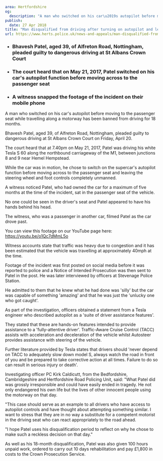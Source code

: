 ```yaml
area: Hertfordshire
og:
  description: "A man who switched on his car\u2019s autopilot before moving to the passenger seat while travelling along a motorway has been banned from driving for 18 months."
publish:
  date: 27 Apr 2018
title: "Man disqualified from driving after turning on autopilot and leaving driver\u2019s seat"
url: https://www.herts.police.uk/news-and-appeals/man-disqualified-from-driving-after-turning-on-autopilot-and-leaving-drivers-seat
```

* ### Bhavesh Patel, aged 39, of Alfreton Road, Nottingham, pleaded guilty to dangerous driving at St Albans Crown Court

 * ### The court heard that on May 21, 2017, Patel switched on his car's autopilot function before moving across to the passenger seat

 * ### A witness snapped the footage of the incident on their mobile phone

A man who switched on his car's autopilot before moving to the passenger seat while travelling along a motorway has been banned from driving for 18 months.

Bhavesh Patel, aged 39, of Alfreton Road, Nottingham, pleaded guilty to dangerous driving at St Albans Crown Court on Friday, April 20.

The court heard that at 7.40pm on May 21, 2017, Patel was driving his white Tesla S 60 along the northbound carriageway of the M1, between junctions 8 and 9 near Hemel Hempstead.

While the car was in motion, he chose to switch on the supercar's autopilot function before moving across to the passenger seat and leaving the steering wheel and foot controls completely unmanned.

A witness noticed Patel, who had owned the car for a maximum of five months at the time of the incident, sat in the passenger seat of the vehicle.

No one could be seen in the driver's seat and Patel appeared to have his hands behind his head.

The witness, who was a passenger in another car, filmed Patel as the car drove past.

You can view this footage on our YouTube page here: https://youtu.be/o1Qc7dMmL5o

Witness accounts state that traffic was heavy due to congestion and it has been estimated that the vehicle was travelling at approximately 40mph at the time.

Footage of the incident was first posted on social media before it was reported to police and a Notice of Intended Prosecution was then sent to Patel in the post. He was later interviewed by officers at Stevenage Police Station.

He admitted to them that he knew what he had done was 'silly' but the car was capable of something 'amazing' and that he was just the 'unlucky one who got caught'.

As part of the investigation, officers obtained a statement from a Tesla engineer who described autopilot as a 'suite of driver assistance features'.

They stated that these are hands-on features intended to provide assistance to a 'fully-attentive driver'. Traffic-Aware Cruise Control (TACC) assists with acceleration and deceleration of the vehicle whilst Autosteer provides assistance with steering of the vehicle.

Further literature provided by Tesla states that drivers should 'never depend on TACC to adequately slow down model S, always watch the road in front of you and be prepared to take corrective action at all times. Failure to do so can result in serious injury or death'.

Investigating officer PC Kirk Caldicutt, from the Bedfordshire, Cambridgeshire and Hertfordshire Road Policing Unit, said: "What Patel did was grossly irresponsible and could have easily ended in tragedy. He not only endangered his own life but the lives of other innocent people using the motorway on that day.

"This case should serve as an example to all drivers who have access to autopilot controls and have thought about attempting something similar. I want to stress that they are in no way a substitute for a competent motorist in the driving seat who can react appropriately to the road ahead.

"I hope Patel uses his disqualification period to reflect on why he chose to make such a reckless decision on that day."

As well as his 18-month disqualification, Patel was also given 100 hours unpaid work, ordered to carry out 10 days rehabilitation and pay £1,800 in costs to the Crown Prosecution Service.
